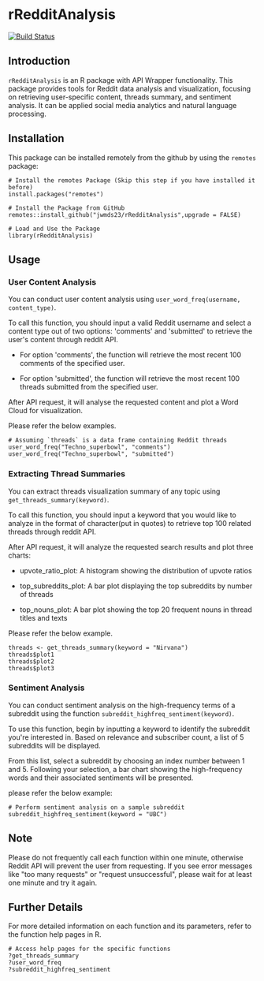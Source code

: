 # rRedditAnalysis
[![Build Status](https://app.travis-ci.com/jwmds23/rRedditAnalysis.svg?branch=main)](https://travis-ci.org/jwmds23/rRedditAnalysis)


## Introduction

`rRedditAnalysis` is an R package with API Wrapper functionality. This package provides tools for Reddit data analysis and visualization, focusing on retrieving user-specific content, threads summary, and sentiment analysis. It can be applied social media analytics and natural language processing.

## Installation

This package can be installed remotely from the github by using the `remotes` package:

```{r, eval=FALSE}
# Install the remotes Package (Skip this step if you have installed it before)
install.packages("remotes")
```

```{r, eval=FALSE}
# Install the Package from GitHub
remotes::install_github("jwmds23/rRedditAnalysis",upgrade = FALSE)
```

```{r}
# Load and Use the Package
library(rRedditAnalysis)
```

## Usage

### User Content Analysis

You can conduct user content analysis using `user_word_freq(username, content_type)`.

To call this function, you should input a valid Reddit username and select a content type out of two options: 'comments' and 'submitted' to retrieve the user's content through reddit API.

-   For option 'comments', the function will retrieve the most recent 100 comments of the specified user.

-   For option 'submitted', the function will retrieve the most recent 100 threads submitted from the specified user.

After API request, it will analyse the requested content and plot a Word Cloud for visualization.

Please refer the below examples.

```{r word-freq, warning=FALSE}
# Assuming `threads` is a data frame containing Reddit threads
user_word_freq("Techno_superbowl", "comments")
user_word_freq("Techno_superbowl", "submitted")
```

### Extracting Thread Summaries

You can extract threads visualization summary of any topic using `get_threads_summary(keyword)`.

To call this function, you should input a keyword that you would like to analyze in the format of character(put in quotes) to retrieve top 100 related threads through reddit API.

After API request, it will analyze the requested search results and plot three charts:

-   upvote_ratio_plot: A histogram showing the distribution of upvote ratios

-   top_subreddits_plot: A bar plot displaying the top subreddits by number of threads

-   top_nouns_plot: A bar plot showing the top 20 frequent nouns in thread titles and texts

Please refer the below example.

```{r get-threads-summary, warning=FALSE}
threads <- get_threads_summary(keyword = "Nirvana")
threads$plot1
threads$plot2
threads$plot3
```

### Sentiment Analysis

You can conduct sentiment analysis on the high-frequency terms of a subreddit using the function `subreddit_highfreq_sentiment(keyword)`.

To use this function, begin by inputting a keyword to identify the subreddit you're interested in. Based on relevance and subscriber count, a list of 5 subreddits will be displayed.

From this list, select a subreddit by choosing an index number between 1 and 5. Following your selection, a bar chart showing the high-frequency words and their associated sentiments will be presented.

please refer the below example:

```{r sentiment-analysis, warning=FALSE}
# Perform sentiment analysis on a sample subreddit
subreddit_highfreq_sentiment(keyword = "UBC")
```

## Note

Please do not frequently call each function within one minute, otherwise Reddit API will prevent the user from requesting. If you see error messages like "too many requests" or "request unsuccessful", please wait for at least one minute and try it again.

## Further Details

For more detailed information on each function and its parameters, refer to the function help pages in R.

```{r get-help, eval=FALSE}
# Access help pages for the specific functions
?get_threads_summary
?user_word_freq
?subreddit_highfreq_sentiment
```

